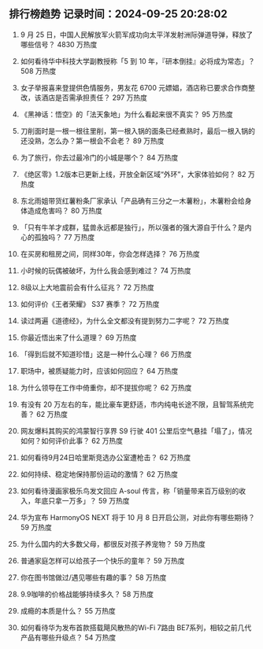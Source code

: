 
## 排行榜趋势 记录时间：2024-09-25 20:28:02
  
  1. 9 月 25 日，中国人民解放军火箭军成功向太平洋发射洲际弹道导弹，释放了哪些信号？ 4830 万热度
    
  2. 如何看待华中科技大学副教授称「5 到 10 年，『研本倒挂』必将成为常态」？ 508 万热度
    
  3. 女子举报喜来登提供色情服务，男友花 6700 元嫖娼，酒店称已要求合作商整改，该酒店是否需承担责任？ 297 万热度
    
  4. 《黑神话：悟空》的「法天象地」为什么看起来很不真实？ 95 万热度
    
  5. 刀削面时是一根一根往里削，第一根入锅的面条已经煮熟时，最后一根入锅的还没熟，怎么办？第一根会不会老？ 89 万热度
    
  6. 为了旅行，你去过最冷门的小城是哪个？ 84 万热度
    
  7. 《绝区零》1.2版本已更新上线，开放全新区域“外环”，大家体验如何？ 82 万热度
    
  8. 东北雨姐带货红薯粉条厂家承认「产品确有三分之一木薯粉」，木薯粉会给身体造成危害吗？ 80 万热度
    
  9. 「只有牛羊才成群，猛兽永远都是独行」，所以强者的强大源自于什么？是内心的孤独吗？ 77 万热度
    
  10. 在买房和租房之间，同样30年，你会怎样选择？ 76 万热度
    
  11. 小时候的玩偶被破坏，为什么我会感到难过？ 74 万热度
    
  12. 8级以上大地震前会有什么征兆？ 72 万热度
    
  13. 如何评价《王者荣耀》 S37 赛季？ 72 万热度
    
  14. 读过两遍《道德经》，为什么全文都没有提到努力二字呢？ 72 万热度
    
  15. 你最近悟出来了什么道理？ 69 万热度
    
  16. 「得到后就不知道珍惜」这是一种什么心理？ 66 万热度
    
  17. 职场中，被质疑能力时，应该如何回应？ 64 万热度
    
  18. 为什么领导在工作中倚重你，却不提拔你呢？ 62 万热度
    
  19. 有没有 20 万左右的车，能比豪车更舒适，市内纯电长途不限，且智驾系统完善？ 62 万热度
    
  20. 网友爆料其购买的鸿蒙智行享界 S9 行驶 401 公里后空气悬挂「塌了」，情况如何？如何评价此事？ 62 万热度
    
  21. 如何看待9月24日哈里斯竞选办公室遭枪击？ 62 万热度
    
  22. 如何持续、稳定地保持那份运动的激情？ 62 万热度
    
  23. 如何看待漫画家极乐鸟发文回应 A-soul 传言，称「销量带来百万级别的收入，年底只拿一万多」？ 59 万热度
    
  24. 华为宣布 HarmonyOS NEXT 将于 10 月 8 日开启公测，对此你有哪些期待？ 59 万热度
    
  25. 为什么国内的大多数父母，都很反对孩子养宠物？ 59 万热度
    
  26. 普通家庭怎样可以给孩子一个快乐的童年？ 59 万热度
    
  27. 你在图书馆做过/遇见哪些有趣的事？ 58 万热度
    
  28. 9.9咖啡的价格战能够持续多久？ 58 万热度
    
  29. 成瘾的本质是什么？ 55 万热度
    
  30. 如何看待华为发布首款搭载飓风散热的Wi-Fi 7路由 BE7系列，相较之前几代产品有哪些升级点？ 54 万热度
    